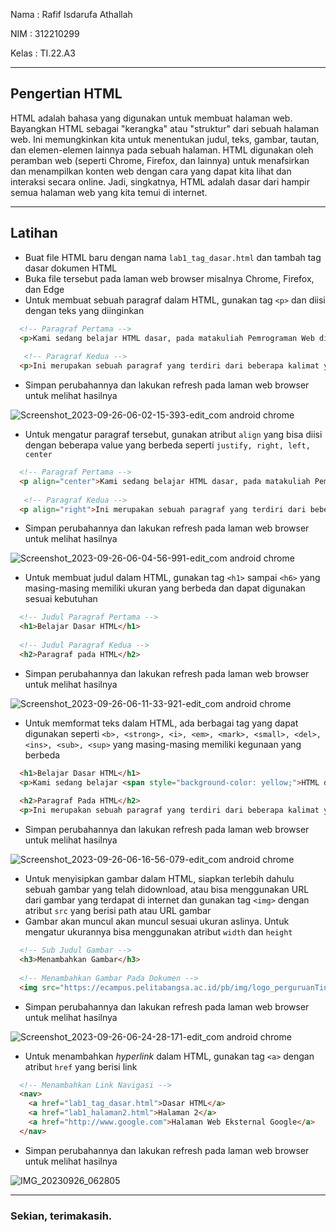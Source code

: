 Nama  : Rafif Isdarufa Athallah

NIM   : 312210299

Kelas : TI.22.A3

---

## Pengertian HTML

HTML adalah bahasa yang digunakan untuk membuat halaman web. Bayangkan HTML sebagai "kerangka" atau "struktur" dari sebuah halaman web. Ini memungkinkan kita untuk menentukan judul, teks, gambar, tautan, dan elemen-elemen lainnya pada sebuah halaman. HTML digunakan oleh peramban web (seperti Chrome, Firefox, dan lainnya) untuk menafsirkan dan menampilkan konten web dengan cara yang dapat kita lihat dan interaksi secara online. Jadi, singkatnya, HTML adalah dasar dari hampir semua halaman web yang kita temui di internet.


---

## Latihan

- Buat file HTML baru dengan nama `lab1_tag_dasar.html` dan tambah tag dasar dokumen HTML
- Buka file tersebut pada laman web browser misalnya Chrome, Firefox, dan Edge
- Untuk membuat sebuah paragraf dalam HTML, gunakan tag `<p>` dan diisi dengan teks yang diinginkan

```html
  <!-- Paragraf Pertama -->
  <p>Kami sedang belajar HTML dasar, pada matakuliah Pemrograman Web di Prodi Teknik Informatika Universitas Pelita Bangsa. Pelajaran pertama yang kami dapat adalah membuat tampilan web sederhana dalam rangka mengenal tag-tag dasar HTML.</p>
  
   <!-- Paragraf Kedua -->
  <p>Ini merupakan sebuah paragraf yang terdiri dari beberapa kalimat yang saling mendukung sehingga menjadi satu kesatuan. Paragraf dibuat dengan menggunakan tag dasar html.</p>
```

- Simpan perubahannya dan lakukan refresh pada laman web browser untuk melihat hasilnya

![Screenshot_2023-09-26-06-02-15-393-edit_com android chrome](https://github.com/zangetsuuuu/Lab1Web/assets/115514467/0fb8f881-00e3-4e70-bf6e-af4bc73176b3)


- Untuk mengatur paragraf tersebut, gunakan atribut `align` yang bisa diisi dengan beberapa value yang berbeda seperti `justify, right, left, center`

```html
  <!-- Paragraf Pertama -->
  <p align="center">Kami sedang belajar HTML dasar, pada matakuliah Pemrograman Web di Prodi Teknik Informatika Universitas Pelita Bangsa. Pelajaran pertama yang kami dapat adalah membuat tampilan web sederhana dalam rangka mengenal tag-tag dasar HTML.</p>
  
   <!-- Paragraf Kedua -->
  <p align="right">Ini merupakan sebuah paragraf yang terdiri dari beberapa kalimat yang saling mendukung sehingga menjadi satu kesatuan. Paragraf dibuat dengan menggunakan tag dasar html.</p>
```

- Simpan perubahannya dan lakukan refresh pada laman web browser untuk melihat hasilnya

![Screenshot_2023-09-26-06-04-56-991-edit_com android chrome](https://github.com/zangetsuuuu/Lab1Web/assets/115514467/798624b8-9fc2-4179-adcc-b6c74f2d1586)

- Untuk membuat judul dalam HTML, gunakan tag `<h1>` sampai `<h6>` yang masing-masing memiliki ukuran yang berbeda dan dapat digunakan sesuai kebutuhan

```html
  <!-- Judul Paragraf Pertama -->
  <h1>Belajar Dasar HTML</h1>
  
  <!-- Judul Paragraf Kedua -->
  <h2>Paragraf pada HTML</h2>
```

- Simpan perubahannya dan lakukan refresh pada laman web browser untuk melihat hasilnya

![Screenshot_2023-09-26-06-11-33-921-edit_com android chrome](https://github.com/zangetsuuuu/Lab1Web/assets/115514467/73954b52-1f22-4722-96d2-fcba1072eaac)

- Untuk memformat teks dalam HTML, ada berbagai tag yang dapat digunakan seperti `<b>, <strong>, <i>, <em>, <mark>, <small>, <del>, <ins>, <sub>, <sup>` yang masing-masing memiliki kegunaan yang berbeda

```html
  <h1>Belajar Dasar HTML</h1>
  <p>Kami sedang belajar <span style="background-color: yellow;">HTML dasar</span>, pada matakuliah <b>Pemograman Web</b> di Prodi <i>Teknik Informatika </i> <u>Universitas Pelita Bangsa.</u>  Pelajaran pertama yang kami dapat adalah membuat tampilan web sederhana dalam rangka mengenal tag-tag dasar HTML.</p>
 
  <h2>Paragraf Pada HTML</h2>
  <p>Ini merupakan sebuah paragraf yang terdiri dari beberapa kalimat yang saling mendukung sehingga menjadi satu kesatuan. Paragraf dibuat dengan menggunakan tag dasar html.</p>
```

- Simpan perubahannya dan lakukan refresh pada laman web browser untuk melihat hasilnya

![Screenshot_2023-09-26-06-16-56-079-edit_com android chrome](https://github.com/zangetsuuuu/Lab1Web/assets/115514467/fac91140-cc30-4b3a-973b-543c1e209380)

- Untuk menyisipkan gambar dalam HTML, siapkan terlebih dahulu sebuah gambar yang telah didownload, atau bisa menggunakan URL dari gambar yang terdapat di internet dan gunakan tag `<img>` dengan atribut `src` yang berisi path atau URL gambar
- Gambar akan muncul akan muncul sesuai ukuran aslinya. Untuk mengatur ukurannya bisa menggunakan atribut `width` dan `height` 

```html
  <!-- Sub Judul Gambar -->
  <h3>Menambahkan Gambar</h3>
  
  <!-- Menambahkan Gambar Pada Dokumen -->
  <img src="https://ecampus.pelitabangsa.ac.id/pb/img/logo_perguruanTinggi_1.png" title="Logo Universitas Pelita Bangsa" width="200">
```

- Simpan perubahannya dan lakukan refresh pada laman web browser untuk melihat hasilnya

![Screenshot_2023-09-26-06-24-28-171-edit_com android chrome](https://github.com/zangetsuuuu/Lab1Web/assets/115514467/855b0d16-953d-4263-a2be-65bf7f1531f2)

- Untuk menambahkan *hyperlink* dalam HTML, gunakan tag `<a>` dengan atribut `href` yang berisi link

```html
  <!-- Menambahkan Link Navigasi -->
  <nav>
    <a href="lab1_tag_dasar.html">Dasar HTML</a>
    <a href="lab1_halaman2.html">Halaman 2</a>
    <a href="http://www.google.com">Halaman Web Eksternal Google</a>
  </nav>
```

- Simpan perubahannya dan lakukan refresh pada laman web browser untuk melihat hasilnya

![IMG_20230926_062805](https://github.com/zangetsuuuu/Lab1Web/assets/115514467/555e8ee8-fc14-45ea-90ba-a3b1f2e5bb4f)

---

### Sekian, terimakasih.
